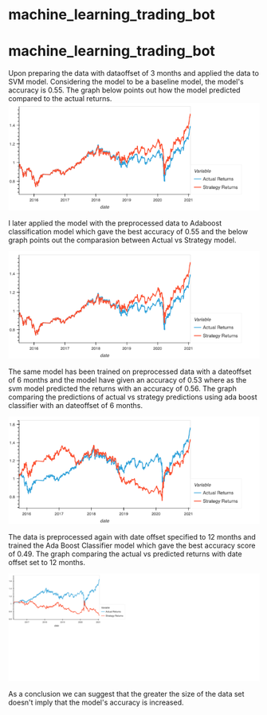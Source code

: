 # machine_learning_trading_bot
# machine_learning_trading_bot
Upon preparing the data with dataoffset of 3 months and applied the data to SVM model. 
Considering the model to be a baseline model, the model's accuracy is 0.55.
The graph below points out how the model predicted compared to the actual returns. 
![Actual Vs Strategy Returns](https://github.com/kavuri-akhil/machine_learning_trading_bot/blob/0f3c1ce326b94408310570be977ab4e5a18f618a/baseline_actual_vs_strategic.png)

I later applied the model with the preprocessed data to Adaboost classification model which gave the best accuracy of 0.55 and the below graph points out the comparasion between Actual vs Strategy model.

![Comparision of Actual vs Strategic Returns using Adaboost Model](https://github.com/kavuri-akhil/machine_learning_trading_bot/blob/7cef13595a8ca3b6d7c8145c9595b2e8cc85d7f7/actual_vs_predicted.png)

The same model has been trained on preprocessed data with a dateoffset of 6 months and the model have given an accuracy of 0.53 where as the svm model predicted the returns with an accuracy of 0.56.
The graph comparing the predictions of actual vs strategy predictions using ada boost classifier with an dateoffset of 6 months. 

![Comparision of Actual Vs Strategic Returns with dateoffset of 6 months](https://github.com/kavuri-akhil/machine_learning_trading_bot/blob/efaf2555ac84f0d283d5a55f1a521505155d5dbd/Actual_vs_strategy_6month_LR.png)

The data is preprocessed again with date offset specified to 12 months and trained the Ada Boost Classifier model which gave the best accuracy score of 0.49. The graph comparing the actual vs predicted returns with date offset set to 12 months. 

![Comparision between Actual and Predicted Returns with dataoffset of 12 months](https://github.com/kavuri-akhil/machine_learning_trading_bot/blob/118bffce15e331e5d23de387a6e799c84b335fd7/act_vs_pred_12_months.png)

As a conclusion we can suggest that the greater the size of the data set doesn't imply that the model's accuracy is increased. 
